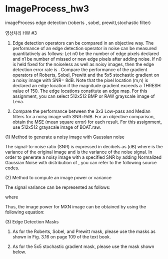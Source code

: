 # ImageProcess_hw3
imageProcess edge detection (roberts , sobel, prewitt,stochastic filter)

영상처리 HW #3


1. Edge detection operators can be compared in an objective way. The performance of an edge detection operator in noise can be measured quantitatively as follows: Let n0 be the number of edge pixels declared and n1 be number of missed or new edge pixels after adding noise. If n0 is held fixed for the noiseless as well as noisy images, then the edge detection error rate is
                        .
Compare the performance of the gradient operators of Roberts, Sobel, Prewitt and the 5x5 stochastic gradient on a noisy image with SNR= 8dB. 
Note that the pixel location (m,n) is declared an edge location if the magnitude gradient   exceeds a THRESH value of 150. The edge locations constitute an edge map. For this assignment, you can select 512x512 BMP or RAW grayscale image of Lena. 





2. Compare the performance between the 3x3 Low-pass and Median filters for a noisy image with SNR=9dB. For an objective comparison, obtain the MSE (mean square error) for each result. For this assignment, use 512x512 grayscale image of BOAT.raw.  






(1) Method to generate a noisy image with Gaussian noise

The signal-to-noise ratio (SNR) is expressed in decibels as 
     (dB)
where   is the variance of the original image and   is the variance of the noise signal. In order to generate a noisy image with a specified SNR by adding Normalized Gaussian Noise with distribution of  , you can refer to the following source codes.



 (2) Method to compute an image power or variance

The signal variance can be represented as follows:
 
where  

Thus, the image power for MXN image can be obtained by using the following equation:




(3) Edge Detection Masks

1) As for the Roberts, Sobel, and Prewitt mask, please use the masks as shown in Fig. 3.16 on page 109 of the text book.

2) As for the 5x5 stochastic gradient mask, please use the mask shown below.











